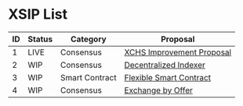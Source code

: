 # XSIP List

| ID  | Status | Category       | Proposal                                              |
| --- | ------ | -------------- | ----------------------------------------------------- |
| 1   | LIVE   | Consensus      | [XCHS Improvement Proposal](./xsip-1-proposal.md)     |
| 2   | WIP    | Consensus      | [Decentralized Indexer](./xsip-2-indexer.md)          |
| 3   | WIP    | Smart Contract | [Flexible Smart Contract](./xsip-3-smart-contract.md) |
| 4   | WIP    | Consensus      | [Exchange by Offer](./xsip-4-exchange-by-offer.md)    |
